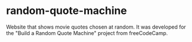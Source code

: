 # random-quote-machine
Website that shows movie quotes chosen at random.  It was developed for the "Build a Random Quote Machine" project from freeCodeCamp.
